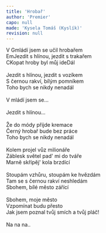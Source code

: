 ```yaml
---
title: 'Hrobař'
author: 'Premier'
capo: null
made: 'Kysela Tomáš (Kyslík)'
revision: null
---
```


<verse number="1:"></verse>V <wrapper><chord>G</chord></wrapper>mládí jsem se učil hrobařem<br>
<wrapper><chord>Em</chord></wrapper>Jezdit s hlínou, jezdit s trakařem<br>
<wrapper><chord>C</chord></wrapper>Kopat hroby byl můj ide<wrapper><chord>D</chord></wrapper>ál<br>
<br>
<verse number="2:"></verse>Jezdit s hlínou, jezdit s vozíkem<br>
S černou rakví, bílým pomníkem<br>
Toho bych se nikdy nenadál<br>
<br>
<verse number="3:"></verse>V mládí jsem se...<br>
<br>
<verse number="4:"></verse>Jezdit s hlínou...<br>
<br>
<verse number="5:"></verse>Že do módy přijde kremace<br>
Černý hrobař bude bez práce<br>
Toho bych se nikdy nenadál<br>
<br>
<verse number="6:"></verse>Kolem projel vůz milionáře<br>
Záblesk světel pad' mi do tváře<br>
Marně skřípěj' kola brzdící<br>
<br>
<verse number="7:"></verse>Stoupám vzhůru, stoupám ke hvězdám<br>
Tam se s černou rakví neshledám<br>
Sbohem, bílé město zářící<br>
<br>
<verse number="8:"></verse>Sbohem, moje město<br>
Vzpomínat budu přesto<br>
Jak jsem poznal tvůj smích a tvůj pláč!<br>
<br>
Na na na..